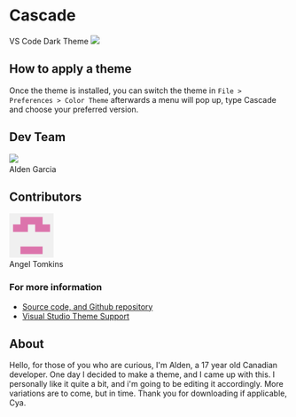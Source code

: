 # Cascade

VS Code Dark Theme
<img src="images/pictures/Example.png">

## How to apply a theme
Once the theme is installed, you can switch the theme in `File > Preferences > Color Theme` afterwards a menu will pop up, type Cascade and choose your preferred version.

## Dev Team
<img src="images/pictures/Alden-Garcia.jpg" width="80"><br/>
Alden Garcia

## Contributors
<img src="images/pictures/Angel.png" width="80"><br/>
Angel Tomkins

### For more information
* [Source code, and Github repository](https://github.com/rampus-bit/Themes-Guppy)
* [Visual Studio Theme Support](https://code.visualstudio.com/docs/getstarted/themes)

## About
Hello, for those of you who are curious, I'm Alden, a 17 year old Canadian developer. One day I decided to make a theme, and I came up with this. I personally like it quite a bit, and i'm going to be editing it accordingly. More variations are to come, but in time. Thank you for downloading if applicable, Cya.